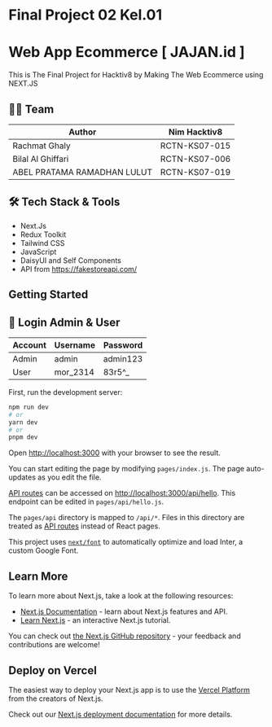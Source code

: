# Final Project 02 Kel.01

# Web App Ecommerce [ JAJAN.id ]

This is The Final Project for Hacktiv8 by Making The Web Ecommerce using NEXT.JS

## 👨‍💻 Team

| Author                      | Nim Hacktiv8  |
| --------------------------- | ------------- |
| Rachmat Ghaly               | RCTN-KS07-015 |
| Bilal Al Ghiffari           | RCTN-KS07-006 |
| ABEL PRATAMA RAMADHAN LULUT | RCTN-KS07-019 |

## 🛠️ Tech Stack & Tools

- Next.Js
- Redux Toolkit
- Tailwind CSS
- JavaScript
- DaisyUI and Self Components
- API from https://fakestoreapi.com/

## Getting Started

## 👨 Login Admin & User

| Account | Username | Password |
| ------- | -------- | -------- |
| Admin   | admin    | admin123 |
| User    | mor_2314 | 83r5^\_  |

First, run the development server:

```bash
npm run dev
# or
yarn dev
# or
pnpm dev
```

Open [http://localhost:3000](http://localhost:3000) with your browser to see the result.

You can start editing the page by modifying `pages/index.js`. The page auto-updates as you edit the file.

[API routes](https://nextjs.org/docs/api-routes/introduction) can be accessed on [http://localhost:3000/api/hello](http://localhost:3000/api/hello). This endpoint can be edited in `pages/api/hello.js`.

The `pages/api` directory is mapped to `/api/*`. Files in this directory are treated as [API routes](https://nextjs.org/docs/api-routes/introduction) instead of React pages.

This project uses [`next/font`](https://nextjs.org/docs/basic-features/font-optimization) to automatically optimize and load Inter, a custom Google Font.

## Learn More

To learn more about Next.js, take a look at the following resources:

- [Next.js Documentation](https://nextjs.org/docs) - learn about Next.js features and API.
- [Learn Next.js](https://nextjs.org/learn) - an interactive Next.js tutorial.

You can check out [the Next.js GitHub repository](https://github.com/vercel/next.js/) - your feedback and contributions are welcome!

## Deploy on Vercel

The easiest way to deploy your Next.js app is to use the [Vercel Platform](https://vercel.com/new?utm_medium=default-template&filter=next.js&utm_source=create-next-app&utm_campaign=create-next-app-readme) from the creators of Next.js.

Check out our [Next.js deployment documentation](https://nextjs.org/docs/deployment) for more details.
